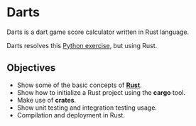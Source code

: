 # Darts

Darts is a dart game score calculator written in Rust language.

Darts resolves this [Python exercise](https://exercism.org/tracks/python/exercises/darts), but using Rust.

## Objectives

- Show some of the basic concepts of [**Rust**](https://www.rust-lang.org/).
- Show how to initialize a Rust project using the **cargo** tool.
- Make use of **crates**.
- Show unit testing and integration testing usage.
- Compilation and deployment in Rust.